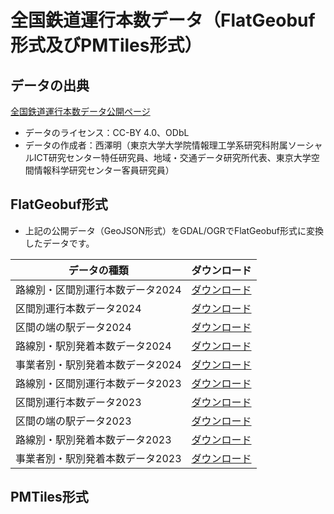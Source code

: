 # 全国鉄道運行本数データ（FlatGeobuf形式及びPMTiles形式）
## データの出典
[全国鉄道運行本数データ公開ページ](https://gtfs-gis.jp/railway_honsu/index.html)
- データのライセンス：CC-BY 4.0、ODbL
- データの作成者：西澤明（東京大学大学院情報理工学系研究科附属ソーシャルICT研究センター特任研究員、地域・交通データ研究所代表、東京大学空間情報科学研究センター客員研究員）

## FlatGeobuf形式
- 上記の公開データ（GeoJSON形式）をGDAL/OGRでFlatGeobuf形式に変換したデータです。

| データの種類 | ダウンロード |
| ---- | ---- |
| 路線別・区間別運行本数データ2024 | [ダウンロード](https://shi-works.github.io/gtfs-gis-railway-honsu-pmtiles/FlatGeobuf/unkohonsu2024_rosen_kukan.fgb) |
| 区間別運行本数データ2024 | [ダウンロード](https://shi-works.github.io/gtfs-gis-railway-honsu-pmtiles/FlatGeobuf/unkohonsu2024_kukan.fgb) |
| 区間の端の駅データ2024 | [ダウンロード](https://shi-works.github.io/gtfs-gis-railway-honsu-pmtiles/FlatGeobuf/unkohonsu2024_kukan_eki.fgb) |
| 路線別・駅別発着本数データ2024 | [ダウンロード](https://shi-works.github.io/gtfs-gis-railway-honsu-pmtiles/FlatGeobuf/unkohonsu2024_rosen_eki.fgb) |
| 事業者別・駅別発着本数データ2024 | [ダウンロード](https://shi-works.github.io/gtfs-gis-railway-honsu-pmtiles/FlatGeobuf/unkohonsu2024_eki.fgb) |
| 路線別・区間別運行本数データ2023 | [ダウンロード](https://shi-works.github.io/gtfs-gis-railway-honsu-pmtiles/FlatGeobuf/unkohonsu2023_rosen_kukan.fgb) |
| 区間別運行本数データ2023 | [ダウンロード](https://shi-works.github.io/gtfs-gis-railway-honsu-pmtiles/FlatGeobuf/unkohonsu2023_kukan.fgb) |
| 区間の端の駅データ2023 | [ダウンロード](https://shi-works.github.io/gtfs-gis-railway-honsu-pmtiles/FlatGeobuf/unkohonsu2023_kukan_eki.fgb) |
| 路線別・駅別発着本数データ2023 | [ダウンロード](https://shi-works.github.io/gtfs-gis-railway-honsu-pmtiles/FlatGeobuf/unkohonsu2023_rosen_eki.fgb) |
| 事業者別・駅別発着本数データ2023 | [ダウンロード](https://shi-works.github.io/gtfs-gis-railway-honsu-pmtiles/FlatGeobuf/unkohonsu2023_eki.fgb) |

## PMTiles形式

